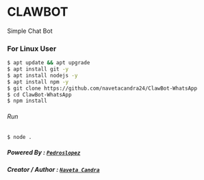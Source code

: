 # CLAWBOT
Simple Chat Bot

### For Linux User
```bash
$ apt update && apt upgrade
$ apt install git -y
$ apt install nodejs -y
$ apt install npm -y
$ git clone https://github.com/navetacandra24/ClawBot-WhatsApp
$ cd ClawBot-WhatsApp
$ npm install
```

###### Run
```bash
$ node .
```
##### Powered By : [`Pedroslopez`](https://pedroslopez.me/whatsapp-web.js/) 
##### Creator / Author : [`Naveta Candra`](https://github.com/navetacandra24/)